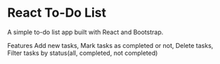 # React To-Do List

A simple to-do list app built with React and Bootstrap.

Features
Add new tasks,
Mark tasks as completed or not,
Delete tasks,
Filter tasks by status(all, completed, not completed)
